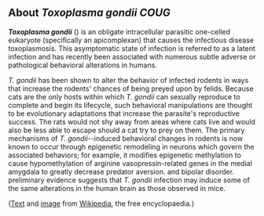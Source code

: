 About *Toxoplasma gondii COUG* 
------------------------------



***Toxoplasma gondii*** () is an obligate intracellular parasitic
one-celled eukaryote (specifically an apicomplexan) that causes the
infectious disease toxoplasmosis. This asymptomatic state of infection
is referred to as a latent infection and has recently been associated
with numerous subtle adverse or pathological behavioral alterations in
humans.

*T. gondii* has been shown to alter the behavior of infected rodents in
ways that increase the rodents\' chances of being preyed upon by felids.
Because cats are the only hosts within which *T. gondii* can sexually
reproduce to complete and begin its lifecycle, such behavioral
manipulations are thought to be evolutionary adaptations that increase
the parasite\'s reproductive success. The rats would not shy away from
areas where cats live and would also be less able to escape should a cat
try to prey on them. The primary mechanisms of *T. gondii*--induced
behavioral changes in rodents is now known to occur through epigenetic
remodeling in neurons which govern the associated behaviors; for
example, it modifies epigenetic methylation to cause hypomethylation of
arginine vasopressin-related genes in the medial amygdala to greatly
decrease predator aversion. and bipolar disorder. preliminary evidence
suggests that *T. gondii* infection may induce some of the same
alterations in the human brain as those observed in mice.

([Text](http://en.wikipedia.org/wiki/Toxoplasma_gondii) and
[image](https://commons.wikimedia.org/wiki/File:Toxoplasma_gondii_tachy.jpg)
from [Wikipedia](http://en.wikipedia.org/), the free encyclopaedia.)
